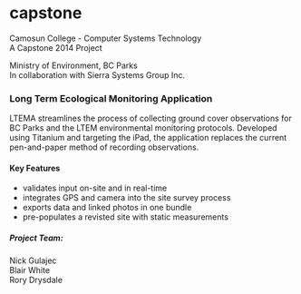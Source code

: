 capstone
========

Camosun College - Computer Systems Technology <br>
A Capstone 2014 Project 

Ministry of Environment, BC Parks <br>
In collaboration with Sierra Systems Group Inc.

### Long Term Ecological Monitoring Application

LTEMA streamlines the process of collecting ground cover observations for BC Parks and the LTEM environmental monitoring protocols. Developed using Titanium and targeting the iPad, the application replaces the current pen-and-paper method of recording observations.

#### Key Features
- validates input on-site and in real-time
- integrates GPS and camera into the site survey process
- exports data and linked photos in one bundle
- pre-populates a revisted site with static measurements


##### Project Team:
Nick Gulajec <br>
Blair White <br>
Rory Drysdale <br>
